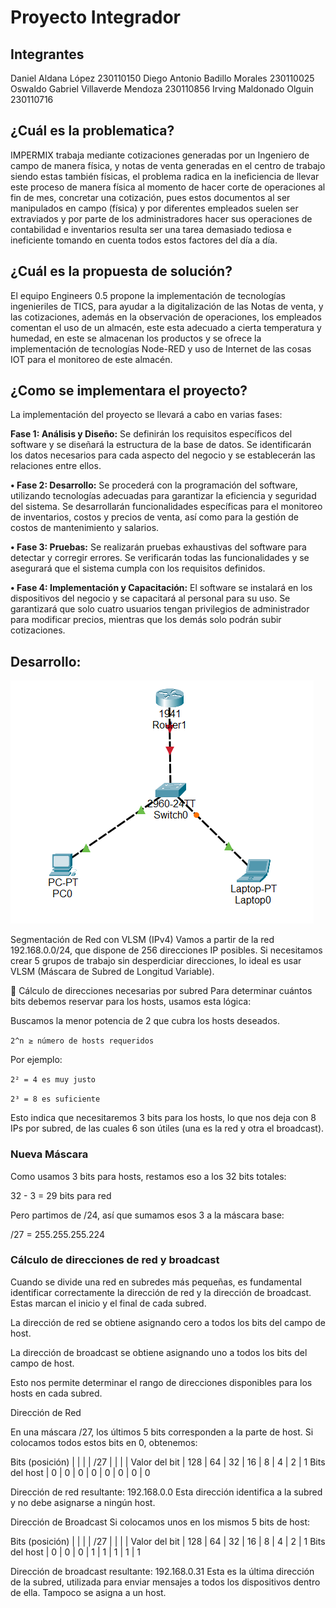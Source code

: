 # Proyecto Integrador

## Integrantes

Daniel Aldana López 230110150
Diego Antonio Badillo Morales 230110025
Oswaldo Gabriel Villaverde Mendoza 230110856
Irving Maldonado Olguin 230110716

## ¿Cuál es la problematica?

IMPERMIX trabaja mediante cotizaciones generadas por un Ingeniero de campo de manera física, y notas de venta generadas en el centro de trabajo siendo estas también físicas, el problema radica en la ineficiencia de llevar este proceso de manera física al momento de hacer corte de operaciones al fin de mes, concretar una cotización, pues estos documentos al ser manipulados en campo (física) y por diferentes empleados suelen ser extraviados y por parte de los administradores hacer sus operaciones de contabilidad e inventarios resulta ser una tarea demasiado tediosa e ineficiente tomando en cuenta todos estos factores del día a día.

## ¿Cuál es la propuesta de solución?

El equipo Engineers 0.5 propone la implementación de tecnologías ingenieriles de TICS, para ayudar a la digitalización de las Notas de venta, y las cotizaciones, además en la observación de operaciones, los empleados comentan el uso de un almacén, este esta adecuado a cierta temperatura y humedad, en este se almacenan los productos y se ofrece la implementación de tecnologías Node-RED y uso de Internet de las cosas IOT para el monitoreo de este almacén. 

## ¿Como se implementara el proyecto?

La implementación del proyecto se llevará a cabo en varias fases:

**Fase 1: Análisis y Diseño:** Se definirán los requisitos específicos del software
y se diseñará la estructura de la base de datos. Se identificarán los datos
necesarios para cada aspecto del negocio y se establecerán las relaciones
entre ellos.

**• Fase 2: Desarrollo:** Se procederá con la programación del software, utilizando
tecnologías adecuadas para garantizar la eficiencia y seguridad del sistema.
Se desarrollarán funcionalidades específicas para el monitoreo de inventarios,
costos y precios de venta, así como para la gestión de costos de
mantenimiento y salarios.

**• Fase 3: Pruebas:** Se realizarán pruebas exhaustivas del software para detectar
y corregir errores. Se verificarán todas las funcionalidades y se asegurará que
el sistema cumpla con los requisitos definidos.

**• Fase 4: Implementación y Capacitación:** El software se instalará en los
dispositivos del negocio y se capacitará al personal para su uso. Se garantizará
que solo cuatro usuarios tengan privilegios de administrador para modificar
precios, mientras que los demás solo podrán subir cotizaciones.

## Desarrollo:

![Topología de red](imagen.png)

Segmentación de Red con VLSM (IPv4)
Vamos a partir de la red 192.168.0.0/24, que dispone de 256 direcciones IP posibles. Si necesitamos crear 5 grupos de trabajo sin desperdiciar direcciones, lo ideal es usar VLSM (Máscara de Subred de Longitud Variable).

🔢 Cálculo de direcciones necesarias por subred
Para determinar cuántos bits debemos reservar para los hosts, usamos esta lógica:

Buscamos la menor potencia de 2 que cubra los hosts deseados.

`2^n ≥ número de hosts requeridos`

Por ejemplo:

`2² = 4 es muy justo`

`2³ = 8 es suficiente`

Esto indica que necesitaremos 3 bits para los hosts, lo que nos deja con 8 IPs por subred, de las cuales 6 son útiles (una es la red y otra el broadcast).

### Nueva Máscara
Como usamos 3 bits para hosts, restamos eso a los 32 bits totales:

32 - 3 = 29 bits para red

Pero partimos de /24, así que sumamos esos 3 a la máscara base:

/27 = 255.255.255.224


### Cálculo de direcciones de red y broadcast

Cuando se divide una red en subredes más pequeñas, es fundamental identificar correctamente la dirección de red y la dirección de broadcast. Estas marcan el inicio y el final de cada subred.

La dirección de red se obtiene asignando cero a todos los bits del campo de host.

La dirección de broadcast se obtiene asignando uno a todos los bits del campo de host.

Esto nos permite determinar el rango de direcciones disponibles para los hosts en cada subred.

Dirección de Red

En una máscara /27, los últimos 5 bits corresponden a la parte de host. Si colocamos todos estos bits en 0, obtenemos:

Bits (posición) |  |  |  | /27 |  |  |  | 
Valor del bit | 128 | 64 | 32 | 16 | 8 | 4 | 2 | 1
Bits del host | 0 | 0 | 0 | 0 | 0 | 0 | 0 | 0

Dirección de red resultante: 192.168.0.0
Esta dirección identifica a la subred y no debe asignarse a ningún host.

Dirección de Broadcast
Si colocamos unos en los mismos 5 bits de host:

Bits (posición) |  |  |  | /27 |  |  |  | 
Valor del bit | 128 | 64 | 32 | 16 | 8 | 4 | 2 | 1
Bits del host | 0 | 0 | 0 | 1 | 1 | 1 | 1 | 1

Dirección de broadcast resultante: 192.168.0.31
Esta es la última dirección de la subred, utilizada para enviar mensajes a todos los dispositivos dentro de ella. Tampoco se asigna a un host.